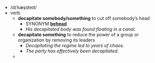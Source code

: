 - /dɪˈkæpɪteɪt/
- verb
	- **decapitate somebody/something** to cut off somebody’s head
		- SYNONYM [**behead**](https://www.oxfordlearnersdictionaries.com/definition/english/behead)
		- *His decapitated body was found floating in a canal.*
	- **decapitate something** to reduce the power of a group or organization by removing its leaders
		- *Decapitating the regime led to years of chaos.*
		- *The party has effectively been decapitated.*
	-